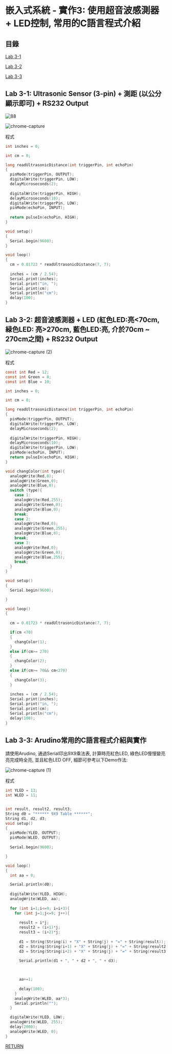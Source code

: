 
# 嵌入式系統 - 實作3: 使用超音波感測器 + LED控制, 常用的C語言程式介紹 <a name="000"/>

## 目錄

[Lab 3-1](#111)

[Lab 3-2](#222)

[Lab 3-3](#333)

## Lab 3-1: Ultrasonic Sensor (3-pin) + 測距 (以公分顯示即可) + RS232 Output <a name="111"/>

![88](https://user-images.githubusercontent.com/89717270/134792769-7eabd026-aaa9-4aa3-9968-621f0fa25cb6.gif)

![chrome-capture](https://user-images.githubusercontent.com/89717270/134793142-4b1ba02e-e7a9-4f89-b46a-6eb0acbe36cd.gif)


程式
````C
int inches = 0;

int cm = 0;

long readUltrasonicDistance(int triggerPin, int echoPin)
{
  pinMode(triggerPin, OUTPUT); 
  digitalWrite(triggerPin, LOW);
  delayMicroseconds(2);
  
  digitalWrite(triggerPin, HIGH);
  delayMicroseconds(10);
  digitalWrite(triggerPin, LOW);
  pinMode(echoPin, INPUT);
  
  return pulseIn(echoPin, HIGH);
}

void setup()
{
  Serial.begin(9600);
}

void loop()
{
  cm = 0.01723 * readUltrasonicDistance(7, 7);
  
  inches = (cm / 2.54);
  Serial.print(inches);
  Serial.print("in, ");
  Serial.print(cm);
  Serial.println("cm");
  delay(100);
}
````

## Lab 3-2: 超音波感測器 + LED (紅色LED:亮<70cm, 緑色LED: 亮>270cm, 藍色LED:亮, 介於70cm ~ 270cm之間) + RS232 Output <a name="222"/>

![chrome-capture (2)](https://user-images.githubusercontent.com/89717270/134793365-7dea43b4-8966-4d7a-8f2c-925102cc37a4.gif)

程式
````C
const int Red = 12;
const int Green = 8;
const int Blue = 10;

int inches = 0;

int cm = 0;

long readUltrasonicDistance(int triggerPin, int echoPin)
{
  pinMode(triggerPin, OUTPUT); 
  digitalWrite(triggerPin, LOW);
  delayMicroseconds(2);
  
  digitalWrite(triggerPin, HIGH);
  delayMicroseconds(10);
  digitalWrite(triggerPin, LOW);
  pinMode(echoPin, INPUT);
  return pulseIn(echoPin, HIGH);
}

void changColor(int type){
  analogWrite(Red,0);
  analogWrite(Green,0);
  analogWrite(Blue,0);
  switch (type){
    case 1:
    analogWrite(Red,255);
    analogWrite(Green,0);
    analogWrite(Blue,0);
    break;
    case 2:
    analogWrite(Red,0);
    analogWrite(Green,255);
    analogWrite(Blue,0);
    break;
    case 3:
    analogWrite(Red,0);
    analogWrite(Green,0);
    analogWrite(Blue,255);
    break;
  }
}

void setup()
{
  Serial.begin(9600);

}

void loop()
{
  
  cm = 0.01723 * readUltrasonicDistance(7, 7);

  if(cm <70)
  {
    changColor(1);
  }
  else if(cm>= 270)
  {
    changColor(2);
  }
  else if(cm>= 70&& cm<270)
  {
    changColor(3);
  }
  
  inches = (cm / 2.54);
  Serial.print(inches);
  Serial.print("in, ");
  Serial.print(cm);
  Serial.println("cm");
  delay(100); 
}
````

## Lab 3-3: Arudino常用的C語言程式介紹與實作 <a name="333"/>
請使用Arudino, 通過Serial印出9X9乘法表, 計算時亮紅色LED, 綠色LED慢慢變亮亮完成時全亮, 並且紅色LED OFF, 細節可參考以下Demo作法: 

![chrome-capture (1)](https://user-images.githubusercontent.com/89717270/135738260-3cb3b79d-1193-4a6d-9144-2845109bb3fb.gif)

程式
````c
int YLED = 13;
int WLED = 11;


int result, result2, result3;
String d0 = "****** 9X9 Table ******";
String d1, d2, d3;
void setup()
{
  pinMode(YLED, OUTPUT);  
  pinMode(WLED, OUTPUT);   
  
  Serial.begin(9600);

}

void loop()
{
  int aa = 0;

  Serial.println(d0); 
  
  digitalWrite(YLED, HIGH);
  analogWrite(WLED, aa); 
  
  for (int i=1;i<=9; i=i+3){
    for (int j=1;j<=9; j++){
      
      result = i*j;
      result2 = (i+1)*j;
      result3 = (i+2)*j;
      
      d1 = String(String(i) + "X" + String(j) + "=" + String(result));
      d2 = String(String(i+1) + "X" + String(j) + "=" + String(result2));
      d3 = String(String(i+2) + "X" + String(j) + "=" + String(result3));
      
      Serial.println(d1 + ", " + d2 + ", " + d3);


       
      aa+=1;
      
      delay(100);
    } 
    analogWrite(WLED, aa*3); 
    Serial.println("");
  } 

  digitalWrite(YLED, LOW);
  analogWrite(WLED, 255); 
  delay(2000);	
  analogWrite(WLED, 0);
}
````
[RETURN](#000)
